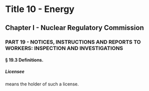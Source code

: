 
# Title 10 - Energy
## Chapter I - Nuclear Regulatory Commission
### PART 19 - NOTICES, INSTRUCTIONS AND REPORTS TO WORKERS: INSPECTION AND INVESTIGATIONS
#### § 19.3 Definitions.
##### Licensee

means the holder of such a license.
